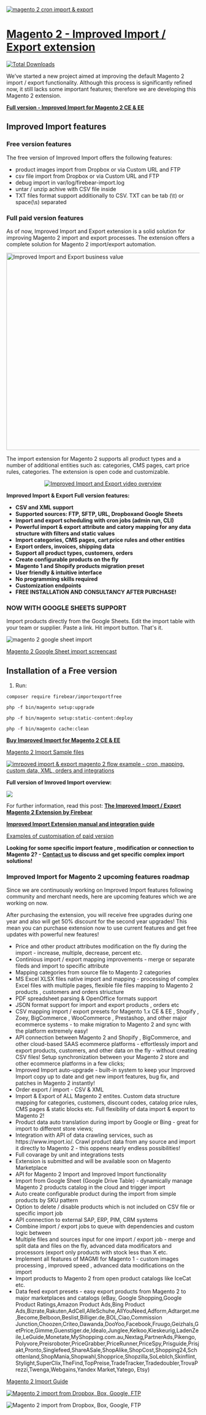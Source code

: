 <a href="https://firebearstudio.com/the-improved-import.html" title="magento 2 import"><img src="https://firebearstudio.com/blog/wp-content/uploads/2016/06/import-mapping-cron-magento2-extension.png" alt="magento 2 cron import & export" title="magento 2 cron import & export" />

# Magento 2 - Improved Import / Export extension  


[![Total Downloads](https://poser.pugx.org/firebear/importexportfree/downloads)](https://packagist.org/packages/firebear/importexportfree)

We’ve started a new project aimed at improving the default Magento 2 import / export functionality. Although this process is significantly refined now, it still lacks some important features; therefore we are developing this Magento 2 extension.

<a href="https://firebearstudio.com/the-improved-import.html" title="Magento 2 Improved Import">
<b>Full version - Improved Import for Magento 2 CE & EE </b></a><br />

## Improved Import features

<h3>Free version features</h3>

The free version of Improved Import offers the following features:

- product images import from Dropbox or via Custom URL and FTP 
- csv file import from Dropbox or via Custom URL and FTP 
- debug import in var/log/firebear-import.log
- untar / unzip achive with CSV file inside
- TXT files format support additionally to CSV. TXT can be tab (\t) or space(\s) separated

<h3>Full paid version features</h3>

<p>As of now, Improved Import and Export extension is a solid solution for improving Magento 2 import and export processes. The extension offers a complete solution for Magento 2 import/export automation.</p>
<p style="align:center"><img src="https://firebearstudio.com/media/wysiwyg/ContentTopBanner.png" alt="Improved Import and Export business value" width="515" title="magento 2 import & export automation" /></p>
The import extension for Magento 2 supports all product types and a number of additional entities such as: categories, CMS pages, cart price rules, categories. The extension is open code and customizable.

<p align="center" /><a href="https://www.youtube.com/watch?v=3a-ojGGKTvw"><img src="https://firebearstudio.com/media/wysiwyg/Video_Overview.png" alt="Improved Import and Export video overview" title="magento 2 import & export screencast" /></a></p>

<b>Improved Import & Export Full version features:
- CSV and XML support
- Supported sources: FTP, SFTP, URL, Dropboxand Google Sheets
- Import and export scheduling with cron jobs (admin run, CLI)
- Powerful import & export attribute and catory mapping for any data structure with filters and static values
- Import categories, CMS pages, cart price rules and other entities
- Export orders, invoices, shipping data
- Support all product types, customers, orders
- Create configurable products on the fly
- Magento 1 and Shopify products migration preset
- User friendly & intuitive interface
- No programming skills required
- Customization endpoints
- FREE INSTALLATION AND CONSULTANCY AFTER PURCHASE! 
</b>

<h3>NOW WITH GOOGLE SHEETS SUPPORT</h3>

Import products directly from the Google Sheets. Edit the import table with your team or supplier. Paste a link. Hit import button. That's it.

<img src="https://firebearstudio.com/media/wysiwyg/IIE_GoogleSheet_Gif.gif" alt="magento 2 google sheet import" title="magento 2 import from google shheets" />


<a href="https://youtu.be/x1R3uqZJEGw">Magento 2 Google Sheet import screencast</a>

## Installation of a Free version
1. Run:
```
composer require firebear/importexportfree
```
``` 
php -f bin/magento setup:upgrade
```
```
php -f bin/magento setup:static-content:deploy
```
```
php -f bin/magento cache:clean
```

<a href="https://firebearstudio.com/the-improved-import.html" title="Magento 2 Improved Import">
<b>Buy Improved Import for Magento 2 CE & EE </b></a><br />

<a href="https://github.com/firebearstudio/magento2-import-export-sample-files" title ="Magento 2 Import Sample Files" target="_blank">Magento 2 Import Sample files</a>

<a href="https://firebearstudio.com/the-improved-import.html"><img src="https://firebearstudio.com/media/catalog/product/cache/1/small_image/040ec09b1e35df139433887a97daa66f/i/m/improved_mport_export_magento_2_flow_example_cron_mapping_xml_1.png" alt="imrpoved import & export magento 2 flow example - cron, mapping, custom data, XML, orders and integrations"/></a>

<b>Full version of Imroved Import overview:</b>

<a href="https://firebearstudio.com/the-improved-import.html" title="Magento 2 Improved Import"><img src="https://firebearstudio.com/media/wysiwyg/importjob_workflow.gif"></a>

For further information, read this post: <a href="https://firebearstudio.com/blog/the-improved-import-export-magento-2-extension-by-firebear.html" title="The Improved Import / Export Magento 2 Extension by Firebear" ><strong>The Improved Import / Export Magento 2 Extension by Firebear</strong></a>

<a href="https://firebearstudio.com/blog/improved-import-magento-2-extension-manual.html"><b>Improved Import Extension manual and integration guide</b></a>

<a href="https://github.com/firebearstudio/customimportexport">Examples of customisation of paid version</a>

<p><strong>Looking for some specific import feature , modification or connection to Magento 2? - <a href="https://firebearstudio.com/contacts" target="_blank">Contact us</a> to discuss and get specific complex import solutions!&nbsp;</strong></p>

<h3 style="text-align: justify;">Improved Import for Magento 2 upcoming features roadmap</h3>
Since we are continuously working on Improved Import features following community and merchant needs, here are upcoming features which we are working on now.

After purchasing the extension, you will receive free upgrades during one year and also will get 50% discount for the second year upgrades! This mean you can purchase extension now to use current features and get free updates with powerful new features!
<ul>
	<li>Price and other product attributes modification on the fly during the import - increase, multiple, decrease, percent etc.</li>
	<li>Continious import / export mapping improvements - merge or separate fileds and import to specific attribute</li>
	<li>Mapping categories from source file to Magento 2 categories</li>
	<li>MS Excel XLSX files native import and mapping - processing of complex Excel files with multiple pages, flexible file files mapping to Magento 2 products , customers and orders striucture </li>
	<li>PDF spreadsheet parsing & OpenOffice formats support</li>
	<li>JSON format support for import and export products , orders etc</li>
	<li>CSV mapping import / export presets for Magento 1.x CE &amp; EE , Shopify , Zoey, BigCommerce , WooCommerce , Prestashop, and other major ecommerce systems - to make migration to Magento 2 and sync with the platform extremely easy!</li>
	<li>API connection between Magento 2 and Shopify , BigCommerce, and other cloud-based SAAS ecommerce platforms - effortlessly import and export products, customers, and other data on the fly - without creating CSV files! Setup synchronization between your Magento 2 store and other ecommerce platforms in a few clicks;</li>
	<li>Improved Import auto-upgrade - built-in system to keep your Improved Import copy up to date and get new import features, bug fix, and patches in Magento 2 instantly!</li>
	<li>Order export / import - CSV & XML </li>
	<li>Import & Export of ALL Magento 2 entites. Custom data structure mapping for categories, customers, discount codes, catalog price rules, CMS pages & static blocks etc. Full flexibility of data import & export to Magento 2!</li>
	<li>Product data auto translation during import by Google or Bing - great for import to different store views;</li>
	<li>Integration with API of data crawling services, such as https://www.import.io/. Crawl product data from any source and import it directly to Magento 2 - this oppens nearly endless possibilities!</li>
	<li>Full covarage by unit and integrations tests </li>
	<li>Extension is submitted and will be available soon on Magento Marketplace</li>
	<li>API for Magento 2 Import and Improved Import functionality</li>
	<li>Import from Google Sheet (Google Drive Table) - dynamically manage Magento 2 products catalog in the cloud and trigger import</li>
	<li>Auto create configurable product during the import from simple products by SKU pattern</li>
	<li>Option to delete / disable products which is not included on CSV file or specific import job</li>
	<li>API connection to external SAP, ERP, PIM, CRM systems</li>
	<li>Combine import / export jobs to queue with dependencies and custom logic between</li>
	<li>Multiple files and sources input for one import / export job - merge and split data and files on the fly, advanced data modificators and processors (export only products with stock less than X etc.</li> 
	<li>Implement all features of MAGMI for Magento 1 - custom images processing , improved speed , advanced data modifications on the import</li>
	<li>Import products to Magento 2 from open product catalogs like IceCat etc.</li>
	<li>Data feed export presets - easy export products from Magento 2 to major marketplaces and catalogs (eBay, Google Shopping,Google Product Ratings,Amazon Product Ads,Bing Product Ads,Bizrate,Rakuten,AdCell,AlleSchuhe,AllYouNeed,Adform,Adtarget.me,Become,Belboon,Beslist,Billiger.de,BOL,Ciao,Commission Junction,Choozen,Criteo,Dawanda,DooYoo,Facebook,Fruugo,Geizhals,GetPrice,Gimme,Guenstiger.de,Idealo,Junglee,Kelkoo,Kieskeurig,LadenZeile,LeGuide,Monetate,MyShopping.com.au,Nextag,PartnerAds,Pikengo,Polyvore,Preisroboter,PriceGrabber,PriceRunner,PriceSpy,Prisguide,Prisjakt,Pronto,Singlefeed,ShareASale,ShopAlike,ShopCost,Shopping24,Schottenland,ShopMania,Shopwahl,Shopprice,Shopzilla,SoLebIch,Skinflint,Stylight,SuperClix,TheFind,TopPreise,TradeTracker,Tradedoubler,TrovaPrezzi,Twenga,Webgains,Yandex Market,Yatego, Etsy)</li>
	
</ul>

<a href="https://firebearstudio.com/blog/the-complete-guide-to-magento-2-product-import-export.html">Magento 2 Import Guide</a>

<a href="https://firebearstudio.com/the-improved-import.html" title="Magento 2 Improved Import"><img src="https://firebearstudio.com/files/m2import/magento2-dropbox-box-drive-ftp-products-images-import.png" alt="Magento 2 import from Dropbox, Box, Google, FTP" /></a>

<img src="https://firebearstudio.com/files/m2import/magento-import-dropbox.png" alt="Magento 2 import from Dropbox, Box, Google, FTP" />


